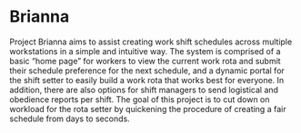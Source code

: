 # Brianna
Project Brianna aims to assist creating work shift schedules across multiple workstations in a simple and intuitive way. 
The system is comprised of a basic “home page” for workers to view the current work rota and submit their schedule preference for the next schedule, and a dynamic portal for the shift setter to easily build a work rota that works best for everyone.
In addition, there are also options for shift managers to send logistical and obedience reports per shift.
The goal of this project is to cut down on workload for the rota setter by quickening the procedure of creating a fair schedule from days to seconds.
